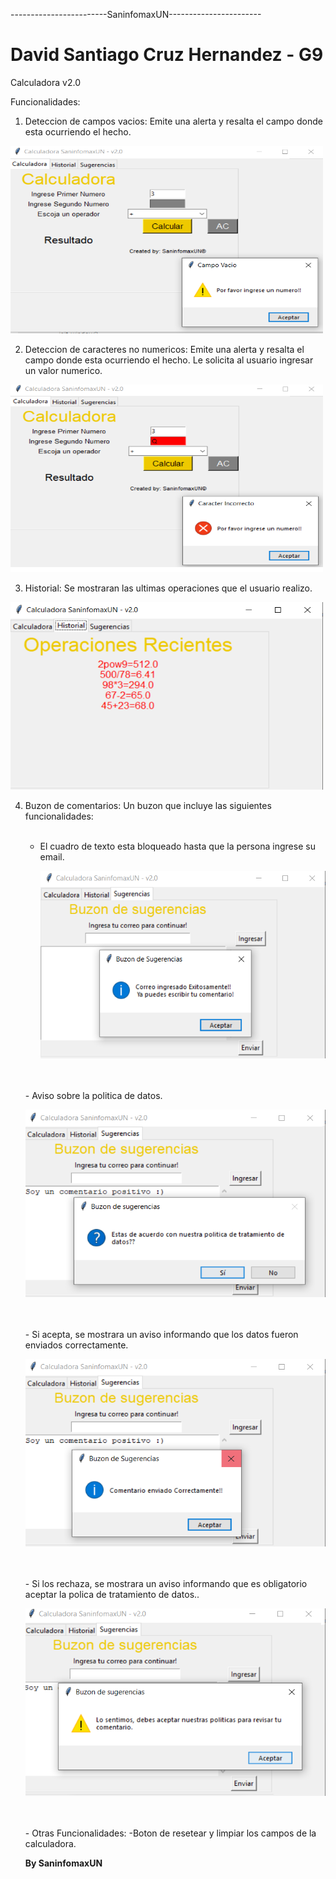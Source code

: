 ------------------------SaninfomaxUN-----------------------
# David Santiago Cruz Hernandez - G9 


Calculadora v2.0

Funcionalidades:

1. Deteccion de campos vacios: Emite una alerta y resalta el campo donde esta ocurriendo el hecho.
<p>
    <img src="Images/Cap1.png" width="500" height="300" />
</p>


2. Deteccion de caracteres no numericos: Emite una alerta y resalta el campo donde esta ocurriendo el hecho. Le solicita al usuario ingresar un valor numerico.
<p>
    <img src="Images/Cap2.png" width="500" height="300" />
</p>

3. Historial: Se mostraran las ultimas operaciones que el usuario realizo.
<p>
    <img src="Images/Cap3.png" width="500" height="300" />
</p>

4. Buzon de comentarios: Un buzon que incluye las siguientes funcionalidades:
    <br/>
    <br/>
   - El  cuadro de texto esta bloqueado hasta que la persona ingrese su email.
      <p>
        <img src="Images/Cap4.png" width="500" height="300" />
      </p>
    <br/>
    <br/>
   - Aviso sobre la politica de datos.
      <p>
        <img src="Images/Cap5.png" width="500" height="300" />
      </p>
      <br/>
      <br/>
   - Si acepta, se mostrara un aviso informando que los datos fueron enviados correctamente.
      <p>
        <img src="Images/Cap6.png" width="500" height="300" />
      </p>
        <br/>
       <br/>
   - Si los rechaza, se mostrara un aviso informando que es obligatorio aceptar la polica de tratamiento de datos..
      <p>
        <img src="Images/Cap7.png" width="500" height="300" />
      </p>
      
      
      <br/>
      <br/>
   - Otras Funcionalidades:
    -Boton de resetear y limpiar los campos de la calculadora.
    
    
   **By SaninfomaxUN**
